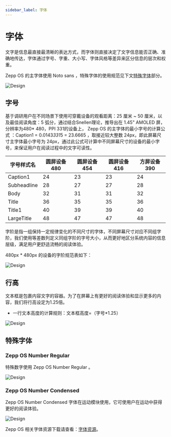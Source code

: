 ```yaml
---
sidebar_label: 字体
---
```


# 字体

文字是信息最直接最清晰的表达方式，而字体则直接决定了文字信息能否正确、准确地传达，字体通过字号、字重、大小写、字体风格等差异来区分信息的层次和权重。

Zepp OS 的主字体使用 Noto sans ，特殊字体的使用规范见下文[特殊字体](font.md#特殊字体)部分。

![Design](/img/design/font.png)

## 字号

基于调研用户在不同场景下使用可穿戴设备的观看距离：25 厘米 ~ 50 厘米，以及最佳阅读角度：5 弧分，通过结合Snellen理论，推导出在 1.45" AMOLED 屏，分辨率为480* 480，PPI 331的设备上， Zepp OS 的主字体的最小字号的计算公式 ：Caption1 = 0.0143*331*5 = 23.6665 ，取接近较大整数 24px，即此屏幕尺寸主字体最小字号为 24px，通过此公式可计算中不同屏幕尺寸的设备的最小字号，来保证用户在阅读过程中的文字可读性。

| 字号样式名 | 圆屏设备480 | 圆屏设备454 | 圆屏设备416 | 方屏设备390 |
| --------------- | ----------------------- | ----------------------- | ------------------------ | ------------------------ |
| Caption1        | 24                      | 23                      | 23                       | 24                       |
| Subheadline     | 28                      | 27                      | 27                       | 28                       |
| Body            | 32                      | 31                      | 31                       | 32                       |
| Title           | 36                      | 35                      | 35                       | 36                       |
| Title1          | 40                      | 39                      | 39                       | 40                       |
| LargeTitle      | 48                      | 47                      | 47                       | 48                       |

字阶是指一组保持一定规律变化的不同尺寸的字体，不同屏幕尺寸对应不同组字阶，我们使用等差数列定义同组字阶的字号大小，从而更好地区分系统内容的信息层级，满足用户更舒适流畅的阅读体验。  

480px * 480px 的设备的字阶规范表如下：  

![Design](/img/design/font_2.png)

## 行高

文本框是包裹内容文字的容器。为了在屏幕上有更好的阅读体验和显示更多的内容，我们将行高设定为1.25倍。 

- 一行文本高度的计算规则：文本框高度=（字号*1.25）  

![Design](/img/design/Lineheight.png)

## 特殊字体  

### Zepp OS Number Regular  

特殊数字使用 Zepp OS Number Regular 。  

![Design](/img/design/special-font_1.png)

### Zepp OS Number Condensed  

Zepp OS Number Condensed 字体在运动模块使用，它可使用户在运动中获得更好的阅读体验。  

![Design](/img/design/special-font_2.png)

Zepp OS 相关字体资源下载请查看：[字体资源](../download.md)。 
